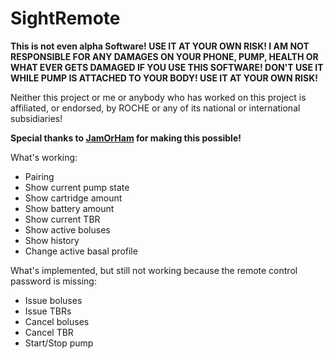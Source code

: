SightRemote
===========
__This is not even alpha Software!
USE IT AT YOUR OWN RISK! I AM NOT RESPONSIBLE FOR ANY DAMAGES ON YOUR PHONE, PUMP, HEALTH OR WHAT EVER GETS DAMAGED IF YOU USE THIS SOFTWARE! DON'T USE IT WHILE PUMP IS ATTACHED TO YOUR BODY! USE IT AT YOUR OWN RISK!__

Neither this project or me or anybody who has worked on this project is affiliated, or endorsed, by ROCHE or any of its national or international subsidiaries!

__Special thanks to [JamOrHam](https://github.com/jamorham) for making this possible!__

What's working:
* Pairing
* Show current pump state
* Show cartridge amount
* Show battery amount
* Show current TBR
* Show active boluses
* Show history
* Change active basal profile

What's implemented, but still not working because the remote control password is missing:
* Issue boluses
* Issue TBRs
* Cancel boluses
* Cancel TBR
* Start/Stop pump
